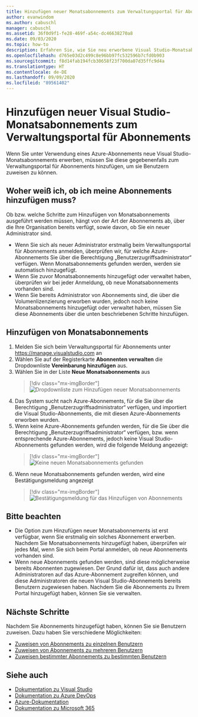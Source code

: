 ```yaml
---
title: Hinzufügen neuer Monatsabonnements zum Verwaltungsportal für Abonnements| Microsoft-Dokumentation
author: evanwindom
ms.author: cabuschl
manager: cabuschl
ms.assetid: 36f0d9f1-fe28-469f-a54c-dc46638270a8
ms.date: 09/03/2020
ms.topic: how-to
description: Erfahren Sie, wie Sie neu erworbene Visual Studio-Monatsabonnements zum Verwaltungsportal für Abonnements hinzufügen
ms.openlocfilehash: d765e03d2c499c8e96bb97fc532596b7cfd0b903
ms.sourcegitcommit: f8d14fab194fcb30658f23f700da07d35ffc9d4a
ms.translationtype: HT
ms.contentlocale: de-DE
ms.lasthandoff: 09/09/2020
ms.locfileid: "89561402"
---
```

# <a name="add-new-monthly-visual-studio-subscriptions-to-the-subscriptions-administration-portal"></a>Hinzufügen neuer Visual Studio-Monatsabonnements zum Verwaltungsportal für Abonnements
Wenn Sie unter Verwendung eines Azure-Abonnements neue Visual Studio-Monatsabonnements erwerben, müssen Sie diese gegebenenfalls zum Verwaltungsportal für Abonnements hinzufügen, um sie Benutzern zuweisen zu können.  

## <a name="how-do-i-know-if-i-need-to-add-my-subscriptions"></a>Woher weiß ich, ob ich meine Abonnements hinzufügen muss?
Ob bzw. welche Schritte zum Hinzufügen von Monatsabonnements ausgeführt werden müssen, hängt von der Art der Abonnements ab, über die Ihre Organisation bereits verfügt, sowie davon, ob Sie ein neuer Administrator sind.
- Wenn Sie sich als neuer Administrator erstmalig beim Verwaltungsportal für Abonnements anmelden, überprüfen wir, für welche Azure-Abonnements Sie über die Berechtigung „Benutzerzugriffsadministrator“ verfügen.  Wenn Monatsabonnements gefunden werden, werden sie automatisch hinzugefügt. 
- Wenn Sie zuvor Monatsabonnements hinzugefügt oder verwaltet haben, überprüfen wir bei jeder Anmeldung, ob neue Monatsabonnements vorhanden sind. 
- Wenn Sie bereits Administrator von Abonnements sind, die über die Volumenlizenzierung erworben wurden, jedoch noch keine Monatsabonnements hinzugefügt oder verwaltet haben, müssen Sie diese Abonnements über die unten beschriebenen Schritte hinzufügen.

## <a name="how-to-add-monthly-subscriptions"></a>Hinzufügen von Monatsabonnements
1. Melden Sie sich beim Verwaltungsportal für Abonnements unter <https://manage.visualstudio.com> an
1. Wählen Sie auf der Registerkarte **Abonnenten verwalten** die Dropdownliste **Vereinbarung hinzufügen** aus. 
1. Wählen Sie in der Liste **Neue Monatsabonnements**  aus
   > [!div class="mx-imgBorder"]
   > ![Dropdownliste zum Hinzufügen neuer Monatsabonnements](_img/add-monthly-subs/add-subs-drop-down.png "Auswählen von „Vereinbarung hinzufügen“ und dann „Neue Monatsabonnements“")
1. Das System sucht nach Azure-Abonnements, für die Sie über die Berechtigung „Benutzerzugriffsadministrator“ verfügen, und importiert die Visual Studio-Abonnements, die mit diesen Azure-Abonnements erworben wurden.
1. Wenn keine Azure-Abonnements gefunden werden, für die Sie über die Berechtigung „Benutzerzugriffsadministrator“ verfügen, bzw. wenn entsprechende Azure-Abonnements, jedoch keine Visual Studio-Abonnements gefunden werden, wird die folgende Meldung angezeigt:
   > [!div class="mx-imgBorder"]
   > ![Keine neuen Monatsabonnements gefunden](_img/add-monthly-subs/no-subs-found.png "Fehlermeldung, dass keine Azure-Abonnements oder Visual Studio-Abonnements verfügbar sind")
1. Wenn neue Monatsabonnements gefunden werden, wird eine Bestätigungsmeldung angezeigt
   > [!div class="mx-imgBorder"]
   > ![Bestätigungsmeldung für das Hinzufügen von Abonnements](_img/add-monthly-subs/subs-added-confirmation.png "Bestätigungsmeldung mit Anzeige der hinzugefügten Abonnements")

## <a name="things-to-keep-in-mind"></a>Bitte beachten
- Die Option zum Hinzufügen neuer Monatsabonnements ist erst verfügbar, wenn Sie erstmalig ein solches Abonnement erwerben.  Nachdem Sie Monatsabonnements hinzugefügt haben, überprüfen wir jedes Mal, wenn Sie sich beim Portal anmelden, ob neue Abonnements vorhanden sind. 
- Wenn neue Abonnements gefunden werden, sind diese möglicherweise bereits Abonnenten zugewiesen.  Der Grund dafür ist, dass auch andere Administratoren auf das Azure-Abonnement zugreifen können, und diese Administratoren die neuen Visual Studio-Abonnements bereits Benutzern zugewiesen haben.  Nachdem Sie die Abonnements zu Ihrem Portal hinzugefügt haben, können Sie sie verwalten. 

## <a name="next-steps"></a>Nächste Schritte
Nachdem Sie Abonnements hinzugefügt haben, können Sie sie Benutzern zuweisen.  Dazu haben Sie verschiedene Möglichkeiten:
- [Zuweisen von Abonnements zu einzelnen Benutzern](assign-license.md)
- [Zuweisen von Abonnements zu mehreren Benutzern](assign-license-bulk.md)
- [Zuweisen bestimmter Abonnements zu bestimmten Benutzern](assign-guid.md)

## <a name="see-also"></a>Siehe auch
- [Dokumentation zu Visual Studio](https://docs.microsoft.com/visualstudio/)
- [Dokumentation zu Azure DevOps](https://docs.microsoft.com/azure/devops/)
- [Azure-Dokumentation](https://docs.microsoft.com/azure/)
- [Dokumentation zu Microsoft 365](https://docs.microsoft.com/microsoft-365/)
